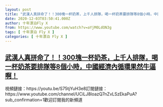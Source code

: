 ```yaml
---
layout: post
title: "武漢人真拼命了！！300塊一杯奶茶，上千人排隊，喝一杯奶茶要排隊等8個小時，中國經濟內循環果然牛逼啊！"
date: 2020-12-03T03:50:41.000Z
author: 十年漂泊Fly X
from: https://www.youtube.com/watch?v=aYjM0LdON3g
tags: [ 十年漂泊 Fly X ]
categories: [ 十年漂泊 Fly X ]
---
```

<!--1606967441000-->
[武漢人真拼命了！！300塊一杯奶茶，上千人排隊，喝一杯奶茶要排隊等8個小時，中國經濟內循環果然牛逼啊！](https://www.youtube.com/watch?v=aYjM0LdON3g)
------

<div>
視頻鏈接：https://youtu.be/S75tjYuH3e8訂閱鏈接：https://www.youtube.com/channel/UCiLJ8loazQ7nZvLSzEkaPuA?sub_confirmation=1歡迎訂閱我的新頻道
</div>
